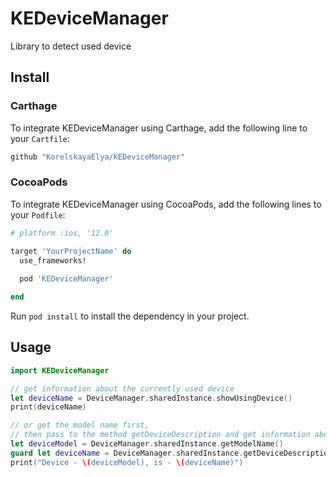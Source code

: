# KEDeviceManager

Library to detect used device

## Install
### Carthage

To integrate KEDeviceManager using Carthage, add the following line to your `Cartfile`:


```ruby
github "KorelskayaElya/KEDeviceManager"
```

### CocoaPods

To integrate KEDeviceManager using CocoaPods, add the following lines to your `Podfile`:

```ruby
# platform :ios, '12.0'

target 'YourProjectName' do
  use_frameworks!
  
  pod 'KEDeviceManager'

end
```

Run `pod install` to install the dependency in your project.

## Usage

```swift
import KEDeviceManager

// get information about the currently used device
let deviceName = DeviceManager.sharedInstance.showUsingDevice()
print(deviceName)

// or get the model name first,
// then pass to the method getDeviceDescription and get information about the currently used device
let deviceModel = DeviceManager.sharedInstance.getModelName()
guard let deviceName = DeviceManager.sharedInstance.getDeviceDescription(key: deviceModel) else { return }
print("Device - \(deviceModel), is - \(deviceName)")
```



